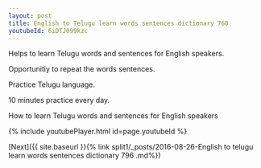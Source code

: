 ```yaml
---
layout: post
title: English to Telugu learn words sentences dictionary 760 
youtubeId: 6iDTJ099kzc
---
```

 
 
Helps to learn Telugu words and sentences for English speakers.

Opportunitiy to repeat the words sentences. 

Practice Telugu language. 
 
10 minutes practice every day. 
 
How to learn Telugu words and sentences for English speakers 
 
{% include youtubePlayer.html id=page.youtubeId %}
 
 
[Next]({{ site.baseurl }}{% link  split1/_posts/2016-08-26-English to telugu learn words sentences dictionary 796 .md%})
 
